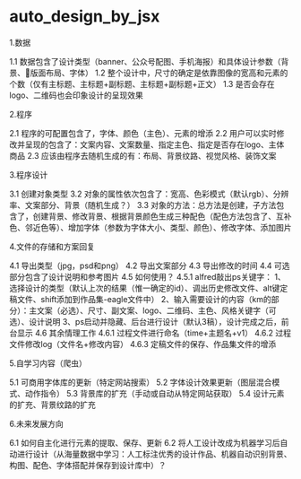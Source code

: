 <!--
 * @Date         : 2021-01-20 09:36:11
 * @LastEditTime : 2021-01-20 09:43:12
 * @FilePath     : /undefined/Users/luomingyang/Luo_MingYang/JS_PS_codes/auto_design_jsx/README.md
-->
# auto_design_by_jsx

1.数据

1.1 数据包含了设计类型（banner、公众号配图、手机海报）和具体设计参数（背景、版面布局、字体）
1.2 整个设计中，尺寸的确定是依靠图像的宽高和元素的个数（仅有主标题、主标题+副标题、主标题+副标题+正文）
1.3 是否会存在logo、二维码也会印象设计的呈现效果

2.程序

2.1 程序的可配置包含了，字体、颜色（主色）、元素的增添
2.2 用户可以实时修改并呈现的包含了：文案内容、文案数量、指定主色、指定是否存在logo、主体商品
2.3 应该由程序去随机生成的有：布局、背景纹路、视觉风格、装饰文案

3.程序设计

3.1 创建对象类型
3.2 对象的属性依次包含了：宽高、色彩模式（默认rgb）、分辨率、文案部分、背景（随机生成？）
3.3 对象的方法：总方法是创建，子方法包含了，创建背景、修改背景、根据背景颜色生成三种配色（配色方法包含了、互补色、邻近色等）、增加字体（参数为字体大小、类型、颜色）、修改字体、添加图片

4.文件的存储和方案回复

4.1 导出类型（jpg，psd和png）
4.2 导出文案部分
4.3 导出修改的时间
4.4 可选部分包含了设计说明和参考图片
4.5 如何使用？
   4.5.1 alfred敲出ps关键字：
     1、选择设计的类型（默认上次的结果（惟一确定的id）、调出历史修改文件、alt键定稿文件、shift添加到作品集-eagle文件中） 
     2、输入需要设计的内容（km的部分）：主文案（必选）、尺寸、副文案、logo、二维码、主色、风格关键字（可选）、设计说明 
     3、ps启动并隐藏、后台进行设计（默认3稿），设计完成之后，前台显示
4.6 其余情理工作
   4.6.1 过程文件进行命名（time+主题名+v1）
   4.6.2 过程文件修改log（文件名+修改内容）
   4.6.3 定稿文件的保存、作品集文件的增添

5.自学习内容（爬虫）

5.1 可商用字体库的更新（特定网站搜索）
5.2 字体设计效果更新（图层混合模式、动作指令）
5.3 背景库的扩充（手动或自动从特定网站获取）
5.4 设计元素的扩充、背景纹路的扩充

6.未来发展方向

6.1 如何自主化进行元素的提取、保存、更新
6.2 将人工设计改成为机器学习后自动进行设计（从海量数据中学习：人工标注优秀的设计作品、机器自动识别背景、构图、配色、字体搭配并保存到设计库中）？